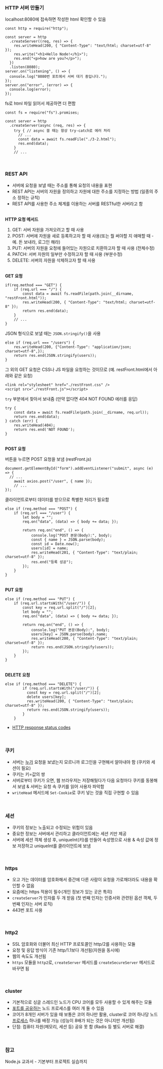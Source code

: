 <h3>HTTP 서버 만들기</h3>

localhost:8080에 접속하면 작성한 html 확인할 수 있음

```
const http = require("http");

const server = http
  .createServer((req, res) => {
    res.writeHead(200, { "Content-Type": "text/html; charset=utf-8" });
    res.write("<h1>Hello Node!</h1>");
    res.end("<p>how are you?</p>");
  })
  .listen(8080);
server.on("listening", () => {
  console.log("8080번 포트에서 서버 대기 중입니다.");
});
server.on("error", (error) => {
  console.log(error);
});
```

fs로 html 파일 읽어서 제공하면 더 편함 

```
const fs = require("fs").promises;

const server = http
  .createServer(async (req, res) => {
    try { // async 쓸 때는 항상 try-catch로 에러 처리
      // ...
      const data = await fs.readFile("./3-2.html");
      res.end(data);
    } 
    // ...
```

<br>
<h3>REST API</h3>

- 서버에 요청을 보낼 때는 주소를 통해 요청의 내용을 표현
- REST API는 서버의 자원을 정의하고 자원에 대한 주소를 지정하는 방법 (일종의 주소 정하는 규칙)
- REST API를 사용한 주소 체계를 이용하는 서버를 RESTful한 서버라고 함

<br>
<b>HTTP 요청 메서드</b>

1. GET: 서버 자원을 가져오려고 할 때 사용
2. POST: 서버에 자원을 새로 등록하고자 할 때 사용(또는 뭘 써야할 지 애매할 때 - 예. 돈 보내라, 로그인 해라)
3. PUT: 서버의 자원을 요청에 들어있는 자원으로 치환하고자 할 때 사용 (전체수정)
4. PATCH: 서버 자원의 일부만 수정하고자 할 때 사용 (부분수정)
5. DELETE: 서버의 자원을 삭제하고자 할 때 사용


<br>
<b>GET 요청</b>

```
if(req.method === "GET") {
    if (req.url === "/") {
        const data = await fs.readFile(path.join(__dirname, "restFront.html"));
        res.writeHead(200, { "Content-Type": "text/html; charset=utf-8" });
        return res.end(data);
    }
    // ...
}
```

JSON 형식으로 보낼 때는 `JSON.stringify()`을 사용

```
else if (req.url === "/users") {
    res.writeHead(200, {"Content-Type": "application/json; charset=utf-8",});
    return res.end(JSON.stringify(users));
}
```

그 외의 GET 요청은 CSS나 JS 파일을 요청하는 것이므로 (예. restFront.html에서 아래와 같은 요청)

```
<link rel="stylesheet" href="./restFront.css" />
<script src="./restFront.js"></script>
```

`try` 부분에서 찾아서 보내줌 (만약 없다면 404 NOT FOUND 에러를 응답)

```
try {
    const data = await fs.readFile(path.join(__dirname, req.url));
    return res.end(data);
} catch (err) {
    res.writeHead(404);
    return res.end('NOT FOUND');
}
```

<br>
<b>POST 요청</b>

버튼을 누르면 POST 요청을 보냄 (restFront.js) 

```
document.getElementById("form").addEventListener("submit", async (e) => {
  // ...
    await axios.post("/user", { name });
    // ...
});
```

클라이언트로부터 데이터를 받으므로 특별한 처리가 필요함

```
else if (req.method === "POST") {
    if (req.url === "/user") {
        let body = "";
        req.on("data", (data) => { body += data; });
        
        return req.on("end", () => {
            console.log("POST 본문(Body):", body);
            const { name } = JSON.parse(body);
            const id = Date.now();
            users[id] = name;
            res.writeHead(201, { "Content-Type": "text/plain; charset=utf-8" });
            res.end("등록 성공");
        });
    }
}
```

<br>
<b>PUT 요청</b>

```
else if (req.method === "PUT") {
    if (req.url.startsWith("/user/")) {
        const key = req.url.split("/")[2];
        let body = "";
        req.on("data", (data) => { body += data; });
          
        return req.on("end", () => {
            console.log("PUT 본문(Body):", body);
            users[key] = JSON.parse(body).name;
            res.writeHead(200, { "Content-Type": "text/plain; charset=utf-8" });
            return res.end(JSON.stringify(users));
        });
    }
}
```

<br>
<b>DELETE 요청</b>

```
else if (req.method === "DELETE") {
        if (req.url.startsWith("/user/")) {
          const key = req.url.split("/")[2];
          delete users[key];
          res.writeHead(200, { "Content-Type": "text/plain; charset=utf-8" });
          return res.end(JSON.stringify(users));
        }
    }
```
- [HTTP response status codes](https://developer.mozilla.org/en-US/docs/Web/HTTP/Status)

<br>
<h3>쿠키</h3>

- 서버는 <u>누가</u> 요청을 보냈는지 모르니까 로그인을 구현해서 알아내야 함 (쿠키와 세션이 필요)
- 쿠키는 키=값의 쌍
- 서버로부터 쿠키가 오면, 웹 브라우저는 저장해뒀다가 다음 요청마다 쿠키를 동봉해서 보냄 & 서버는 요청 속 쿠키를 읽어 사용자 파악함
- `writeHead` 메서드에 `Set-Cookie`로 쿠키 넣는 것을 직접 구현할 수 있음 


<br>
<h3>세션</h3>

- 쿠키의 정보는 노출되고 수정되는 위험이 있음
- 중요한 정보는 서버에서 관리하고 클라이언트에는 세션 키만 제공
- 서버에 세션 객체 생성 후, uniqueInt(키)를 만들어 속성명으로 사용 & 속성 값에 정보 저장하고 uniqueInt를 클라이언트에 보냄

<br>
<h3>https</h3>

- 오고 가는 데이터를 암호화해서 중간에 다른 사람이 요청을 가로채더라도 내용을 확인할 수 없음
- 요즘에는 https 적용이 필수(개인 정보가 있는 곳은 특히)
- `createServer`가 인자를 두 개 받음 (첫 번째 인자는 인증서와 관련된 옵션 객체, 두 번째 인자는 서버 로직)
- 443번 포트 사용

<br>
<h3>http2</h3>

- SSL 암호화와 더불어 최신 HTTP 프로토콜인 http/2를 사용하는 모듈
- 요청 및 응답 방식이 기존 http/1.1보다 개선됨(자원을 동시에)
- 웹의 속도도 개선됨
- `https` 모듈을 `http2`로, `createServer` 메서드를 `createSecureServer` 메서드로 바꾸면 됨

<br>
<h3>cluster</h3>

- 기본적으로 싱글 스레드인 노드가 CPU 코어를 모두 사용할 수 있게 해주는 모듈
- <u>포트를 공유하는</u> 노드 프로세스를 여러 개 둘 수 있음
- 코어가 8개인 서버가 있을 때 보통은 코어 하나만 활용, cluster로 코어 하나당 노드 <u>프로세스</u> 하나를 배정 가능 (성능이 8배가 되는 것은 아니지만 개선됨)
- 단점: 컴퓨터 자원(메모리, 세션 등) 공유 못 함 (Radis 등 별도 서버로 해결)

<br>
<h3>참고</h3>

Node.js 교과서 - 기본부터 프로젝트 실습까지
